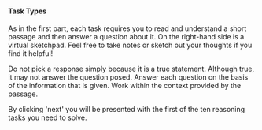 #### Task Types

As in the first part, each task requires you to read and understand a short passage and then answer a question about it. On the right-hand side is a virtual sketchpad. Feel free to take notes or sketch out your thoughts if you find it helpful!

Do not pick a response simply because it is a true statement. Although true, it may not answer the question posed. Answer each question on the basis of the information that is given. Work within the context provided by the passage.

By clicking 'next' you will be presented with the first of the ten reasoning tasks you need to solve.